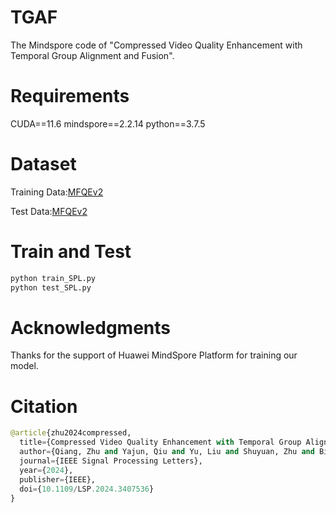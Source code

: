 # TGAF
The Mindspore code of "Compressed Video Quality Enhancement with Temporal Group Alignment and Fusion".

# Requirements
CUDA==11.6 mindspore==2.2.14 python==3.7.5

# Dataset 
Training Data:[MFQEv2](https://github.com/ryanxingql/mfqev2.0)

Test Data:[MFQEv2](https://github.com/ryanxingql/mfqev2.0)

# Train and Test
```python
python train_SPL.py
python test_SPL.py
```


# Acknowledgments
Thanks for the support of Huawei MindSpore Platform for training our model. 

# Citation
```python
@article{zhu2024compressed,
  title={Compressed Video Quality Enhancement with Temporal Group Alignment and Fusion},
  author={Qiang, Zhu and Yajun, Qiu and Yu, Liu and Shuyuan, Zhu and Bing, Zeng},
  journal={IEEE Signal Processing Letters},
  year={2024},
  publisher={IEEE},
  doi={10.1109/LSP.2024.3407536}
}
```
